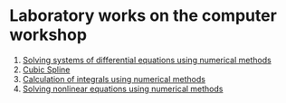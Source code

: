 # Laboratory works on the computer workshop
1. [Solving systems of differential equations using numerical methods](https://colab.research.google.com/drive/1ULkPCfBtWGPYhnzwcsC-vsUnKZW58g-m?usp=sharing)
2. [Cubic Spline](https://colab.research.google.com/drive/1pN9j6eOgn_pNCpsgxwwGGpzlpgKtVw4f?usp=sharing)
3. [Calculation of integrals using numerical methods](https://colab.research.google.com/drive/16k3AlJI2WJ6jtDOmV3Trl8RSOVXiEsdb?usp=sharing)
4. [Solving nonlinear equations using numerical methods](https://colab.research.google.com/drive/1pN9j6eOgn_pNCpsgxwwGGpzlpgKtVw4f?usp=sharing)
